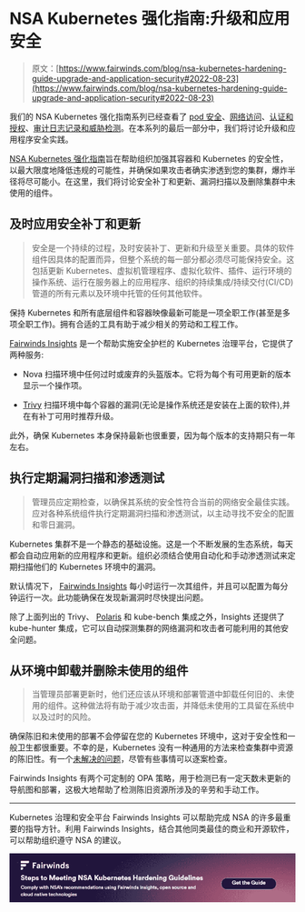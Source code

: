 # NSA Kubernetes 强化指南:升级和应用安全

> 原文：[https://www.fairwinds.com/blog/nsa-kubernetes-hardening-guide-upgrade-and-application-security#2022-08-23](https://www.fairwinds.com/blog/nsa-kubernetes-hardening-guide-upgrade-and-application-security#2022-08-23)

 我们的 NSA Kubernetes 强化指南系列已经查看了 [pod 安全](https://www.fairwinds.com/blog/three-ways-fairwinds-insights-can-root-out-poor-pod-security)、[网络访问](https://www.fairwinds.com/blog/nsa-hardening-guide-locking-down-network-access-with-fairwinds-insights)、[认证和授权](https://www.fairwinds.com/blog/nsa-hardening-guide-how-can-fairwinds-insights-strengthen-your-authentication-authorization-practices)、[审计日志记录和威胁检测](https://www.fairwinds.com/blog/nsa-kubernetes-hardening-guide-audit-logging-and-threat-detection-overview)。在本系列的最后一部分中，我们将讨论升级和应用程序安全实践。

[NSA Kubernetes 强化指南](https://media.defense.gov/2021/Aug/03/2002820425/-1/-1/0/CTR_Kubernetes_Hardening_Guidance_1.1_20220315.PDF)旨在帮助组织加强其容器和 Kubernetes 的安全性，以最大限度地降低违规的可能性，并确保如果攻击者确实渗透到您的集群，爆炸半径将尽可能小。在这里，我们将讨论安全补丁和更新、漏洞扫描以及删除集群中未使用的组件。

## 及时应用安全补丁和更新

> 安全是一个持续的过程，及时安装补丁、更新和升级至关重要。具体的软件组件因具体的配置而异，但整个系统的每一部分都必须尽可能保持安全。这包括更新 Kubernetes、虚拟机管理程序、虚拟化软件、插件、运行环境的操作系统、运行在服务器上的应用程序、组织的持续集成/持续交付(CI/CD)管道的所有元素以及环境中托管的任何其他软件。

保持 Kubernetes 和所有底层组件和容器映像最新可能是一项全职工作(甚至是多项全职工作)。拥有合适的工具有助于减少相关的劳动和工程工作。

[Fairwinds Insights](//www.fairwinds.com/insights) 是一个帮助实施安全护栏的 Kubernetes 治理平台，它提供了两种服务:

*   Nova 扫描环境中任何过时或废弃的头盔版本。它将为每个有可用更新的版本显示一个操作项。

*   [Trivy](https://aquasecurity.github.io/trivy/v0.28.1/) 扫描环境中每个容器的漏洞(无论是操作系统还是安装在上面的软件),并在有补丁可用时推荐升级。

此外，确保 Kubernetes 本身保持最新也很重要，因为每个版本的支持期只有一年左右。

## 执行定期漏洞扫描和渗透测试

> 管理员应定期检查，以确保其系统的安全性符合当前的网络安全最佳实践。应对各种系统组件执行定期漏洞扫描和渗透测试，以主动寻找不安全的配置和零日漏洞。

Kubernetes 集群不是一个静态的基础设施。这是一个不断发展的生态系统，每天都会自动应用新的应用程序和更新。组织必须结合使用自动化和手动渗透测试来定期扫描他们的 Kubernetes 环境中的漏洞。

默认情况下， [Fairwinds Insights](//www.fairwinds.com/insights) 每小时运行一次其组件，并且可以配置为每分钟运行一次。此功能确保在发现新漏洞时尽快提出问题。

除了上面列出的 Trivy、 [Polaris](https://polaris.docs.fairwinds.com/) 和 kube-bench 集成之外，Insights 还提供了 kube-hunter 集成，它可以自动探测集群的网络漏洞和攻击者可能利用的其他安全问题。

## 从环境中卸载并删除未使用的组件

> 当管理员部署更新时，他们还应该从环境和部署管道中卸载任何旧的、未使用的组件。这种做法将有助于减少攻击面，并降低未使用的工具留在系统中以及过时的风险。

确保陈旧和未使用的部署不会停留在您的 Kubernetes 环境中，这对于安全性和一般卫生都很重要。不幸的是，Kubernetes 没有一种通用的方法来检查集群中资源的陈旧性。有一个[未解决的问题](https://github.com/kubernetes/kubernetes/issues/12430)，尽管有些事情可以逐案检查。

Fairwinds Insights 有两个可定制的 OPA 策略，用于检测已有一定天数未更新的导航图和部署，这极大地帮助了检测陈旧资源所涉及的辛劳和手动工作。

* * *

Kubernetes 治理和安全平台 Fairwinds Insights 可以帮助完成 NSA 的许多最重要的指导方针。利用 Fairwinds Insights，结合其他同类最佳的商业和开源软件，可以帮助组织遵守 NSA 的建议。

[![Steps to Meeting NSA Kubernetes Hardening Guidelines  How to comply with NSA’s recommendations using Fairwinds Insights, open source and cloud native technologies](img/8972892aec3f4935ca3ce07b3077605b.png)](https://cta-redirect.hubspot.com/cta/redirect/2184645/abedc766-9d54-4068-8387-d11bb1fa97c7)